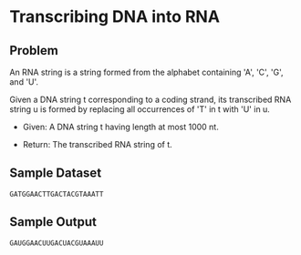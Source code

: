 # Transcribing DNA into RNA

## Problem
An RNA string is a string formed from the alphabet containing 'A', 'C', 'G', and 'U'.

Given a DNA string t corresponding to a coding strand, its transcribed RNA string u is formed by replacing all occurrences of 'T' in t with 'U' in u.

+ Given: A DNA string t having length at most 1000 nt.

+ Return: The transcribed RNA string of t.

## Sample Dataset
```
GATGGAACTTGACTACGTAAATT
```
## Sample Output
```
GAUGGAACUUGACUACGUAAAUU
```